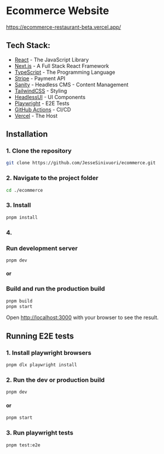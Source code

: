 # Ecommerce Website
https://ecommerce-restaurant-beta.vercel.app/
## Tech Stack:
- [React](https://react.dev/) - The JavaScript Library
- [Next.js](https://nextjs.org/) - A Full Stack React Framework
- [TypeScript](https://www.typescriptlang.org/) - The Programming Language
- [Stripe](https://stripe.com/en-fi) - Payment API
- [Sanity](https://www.sanity.io/) - Headless CMS - Content Management 
- [TailwindCSS](https://tailwindcss.com/) - Styling
- [HeadlessUI](https://headlessui.com/) - UI Components
- [Playwright](https://playwright.dev/) - E2E Tests
- [GitHub Actions](https://github.com/features/actions) - CI/CD
- [Vercel](https://vercel.com/) - The Host


## Installation

### 1. Clone the repository
```bash
git clone https://github.com/JesseSinivuori/ecommerce.git
```

### 2. Navigate to the project folder
```bash
cd ./ecommerce
```

### 3. Install

```bash
pnpm install
```

### 4.
### Run development server

```bash
pnpm dev
```
#### or
### Build and run the production build
```bash
pnpm build
pnpm start
```

Open [http://localhost:3000](http://localhost:3000) with your browser to see the result.

## Running E2E tests

### 1. Install playwright browsers
```bash
pnpm dlx playwright install
```

### 2. Run the dev or production build
```bash
pnpm dev
```
#### or
```bash
pnpm start
```

### 3. Run playwright tests
```bash
pnpm test:e2e
```
